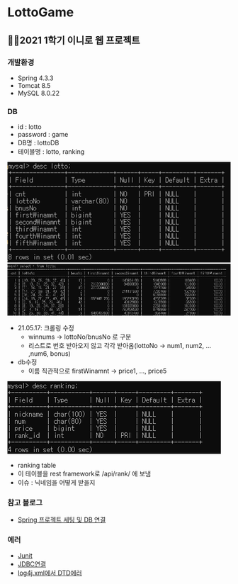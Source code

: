 # LottoGame
👩‍💻2021 1학기 이니로 웹 프로젝트
---
### 개발환경
- Spring 4.3.3
- Tomcat 8.5
- MySQL 8.0.22

### DB
- id : lotto
- password : game
- DB명 : lottoDB
- 테이블명 : lotto, ranking    


![db](.img/table.PNG)
![tabel](.img/show.PNG)
- 21.05.17: 크롤링 수정
  - winnums -> lottoNo/bnusNo 로 구분
  - 리스트로 번호 받아오지 않고 각각 받아옴(lottoNo -> num1, num2, ... ,num6, bonus)
- db수정
  - 이름 직관적으로 firstWinamnt -> price1, ..., price5         

![rank](.img/rankingtable.PNG)
- ranking table
- 이 테이블을 rest framework로 /api/rank/ 에 보냄
- 이슈 : 닉네임을 어떻게 받을지
### 참고 블로그
- [Spring 프로젝트 세팅 및 DB 연결](https://all-record.tistory.com/176?category=733072)
### 에러
- [Junit](https://subdong2.tistory.com/82)
- [JDBC연결](https://yunyoung1819.tistory.com/89)
- [log4j.xml에서 DTD에러](https://blog.itpaper.co.kr/spring-log4j-error/)
